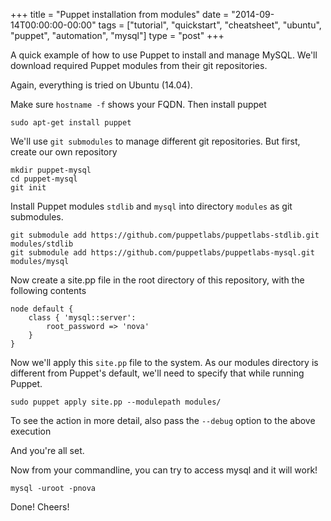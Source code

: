 +++
title = "Puppet installation from modules"
date = "2014-09-14T00:00:00-00:00"
tags = ["tutorial", "quickstart", "cheatsheet", "ubuntu", "puppet", "automation", "mysql"]
type = "post"
+++

A quick example of how to use Puppet to install and manage MySQL. We'll
download required Puppet modules from their git repositories.

Again, everything is tried on Ubuntu (14.04).

Make sure `hostname -f` shows your FQDN. Then install puppet

    sudo apt-get install puppet

We'll use `git submodules` to manage different git repositories. But first,
create our own repository

    mkdir puppet-mysql
    cd puppet-mysql
    git init

Install Puppet modules `stdlib` and `mysql` into directory `modules` as git
submodules.

    git submodule add https://github.com/puppetlabs/puppetlabs-stdlib.git modules/stdlib
    git submodule add https://github.com/puppetlabs/puppetlabs-mysql.git modules/mysql

Now create a site.pp file in the root directory of this repository, with the following contents

    node default {
        class { 'mysql::server':
            root_password => 'nova'
        }
    }

Now we'll apply this `site.pp` file to the system. As our modules directory is
different from Puppet's default, we'll need to specify that while running
Puppet.

    sudo puppet apply site.pp --modulepath modules/

To see the action in more detail, also pass the `--debug` option to the above
execution

And you're all set.

Now from your commandline, you can try to access mysql and it will work!

    mysql -uroot -pnova

Done! Cheers!
